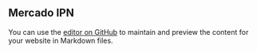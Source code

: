 ## Mercado IPN

You can use the [editor on GitHub](https://github.com/Exusai/MercadoIPN/edit/master/README.md) to maintain and preview the content for your website in Markdown files.
